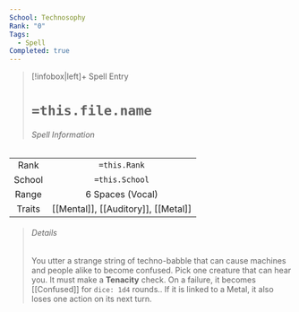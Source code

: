 ```yaml
---
School: Technosophy
Rank: "0"
Tags:
  - Spell
Completed: true
---
```

> [!infobox|left]+ Spell Entry
> # `=this.file.name`
> ###### Spell Information
|        |                                     |
|:------:|:-----------------------------------:|
|  Rank  |            `=this.Rank`             |
| School |           `=this.School`            |
| Range  |          6 Spaces (Vocal)           |
| Traits | [[Mental]], [[Auditory]], [[Metal]] |
> ###### *Details*
> You utter a strange string of techno-babble that can cause machines and people alike to become confused. Pick one creature that can hear you. It must make a **Tenacity** check. On a failure, it becomes [[Confused]] for `dice: 1d4` rounds.. If it is linked to a Metal, it also loses one action on its next turn.
